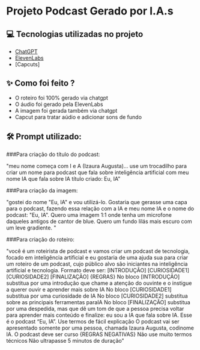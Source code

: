 # Projeto Podcast Gerado por I.A.s

## 💻 Tecnologias utilizadas no projeto

- [ChatGPT](https://chat.openai.com/) 
- [ElevenLabs](https://beta.elevenlabs.io/)
- [Capcuts]

## ✨ Como foi feito ?

- O roteiro foi 100% gerado via chatgpt
- O áudio foi gerado pela ElevenLabs
- A imagem foi gerada também via chatgpt
- Capcut para tratar aúdio e adicionar sons de fundo

## 🛠️ Prompt utilizado: 

###Para criação do título do podcast:

"meu nome começa com I e A (Izaura Augusta)... use um trocadilho para criar um nome para podcast que fala sobre inteligência artificial com meu nome IA que fala sobre IA
título criado: Eu, IA"

###Para criação da imagem:

"gostei do nome "Eu, IA" e vou utilizá-lo. Gostaria que gerasse uma capa para o podcast, fazendo essa relação com a IA e  meu nome IA e o nome do podcast: "Eu, IA". Quero uma imagem 1:1 onde tenha um microfone daqueles antigos de cantor de blue. Quero um fundo lilás mais escuro com um leve gradiente. "

###Para criação do roteiro:

"você é um roteirista de podcast e vamos criar um podcast de tecnologia, focado em inteligência artificial e eu gostaria de uma ajuda sua para criar um roteiro de um podcast, cujo público alvo são iniciantes na inteligência artificial e tecnologia. Formato deve ser:
[INTRODUÇÃO]
[CURIOSIDADE1]
[CURIOSIDADE2]
[FINALIZAÇÃO]
{REGRAS}
No bloco [INTRODUÇÃO] substitua por uma introdução que chame a atenção do ouvinte e o instigue a querer ouvir e aprender mais sobre IA
No bloco [CURIOSIDADE1] substitua por uma curiosidade de IA
No bloco [CURIOSIDADE2] substitua sobre as principais ferramentas paraIA
No bloco [FINALIZAÇÃO] substitua por uma despedida, mas que dê um tom de que a pessoa precisa voltar para aprender mais conteúdo e finalize: eu sou a IA que fala sobre IA. Esse é o podcast “Eu, IA”.
Use termos de fácil explicação
O podcast vai ser apresentado somente por uma pessoa, chamada Izaura Augusta, codinome IA.
O podcast deve ser curso 
{REGRAS NEGATIVAS}
Não use muito termos técnicos 
Não ultrapasse 5 minutos de duração"
